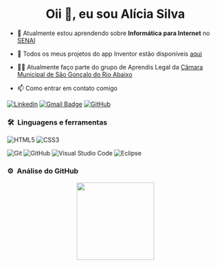 <h1 align="center">Oii 👋, eu sou Alícia Silva</h1>


- 🌱 Atualmente estou aprendendo sobre **Informática para Internet** no<a href="https://www.fiemg.com.br/senai/unidades/senai-sao-goncalo-do-rio-abaixo-cfp-jose-fernando-coura/" > SENAI</a>

- 📖 Todos os meus projetos do app Inventor estão disponíveis [aqui](https://github.com/vivek9patel?tab=repositories)

- 👨‍💻  Atualmente faço parte do grupo de Aprendis Legal da <a href="http://www.camarasaogoncalo.mg.gov.br/"> Câmara Municipal de São Gonçalo do Rio Abaixo</a> 

- 📫 Como entrar em contato comigo

[![Linkedin](https://img.shields.io/badge/-AliciaSilva-blue?style=flat-square&logo=Linkedin&logoColor=white&link=LINK-DO-SEU-LINKEDIN)](https://www.linkedin.com/in/dayane-silva-2034a5219/)
[![Gmail Badge](https://img.shields.io/badge/-aliciacriss2807@gmail.com-006bed?style=flat-square&logo=Gmail&logoColor=white&link=mailto:SEU-EMAIL)](mailto:aliciacriss2807@gmail.com)
[![GitHub](https://img.shields.io/github/followers/iuricode?label=follow&style=social)](https://github.com/lissacss)
	
### 🛠 &nbsp;Linguagens e ferramentas

![HTML5](https://img.shields.io/badge/-HTML5-%23E44D27?style=for-the-badge&logo=html5&logoColor=ffffff)
![CSS3](https://img.shields.io/badge/-CSS3-%231572B6?style=for-the-badge&logo=css3)

![Git](https://img.shields.io/badge/-Git-%23F05032?style=for-the-badge&logo=git&logoColor=%23ffffff)
![GitHub](https://img.shields.io/badge/-GitHub-181717?style=for-the-badge&logo=github)
![Visual Studio Code](https://img.shields.io/badge/-Visual%20Studio%20Code-333333?style=flat&logo=visual-studio-code&logoColor=007ACC)
![Eclipse](https://img.shields.io/badge/-Eclipse-333333?style=flat&logo=eclipse-ide&logoColor=2C2255)


### ⚙️ &nbsp;Análise do GitHub

<p align="center">
<a href="https://github.com/vivek9patel">
  <img height="180em" src="https://github-readme-stats-eight-theta.vercel.app/api?username=lissacss&show_icons=true&theme=algolia&include_all_commits=true&count_private=true"/>
 
</a>
</p>

